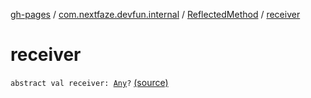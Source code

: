 [gh-pages](../../index.md) / [com.nextfaze.devfun.internal](../index.md) / [ReflectedMethod](index.md) / [receiver](./receiver.md)

# receiver

`abstract val receiver: `[`Any`](https://kotlinlang.org/api/latest/jvm/stdlib/kotlin/-any/index.html)`?` [(source)](https://github.com/NextFaze/dev-fun/tree/master/devfun/src/main/java/com/nextfaze/devfun/internal/Reflected.kt#L60)